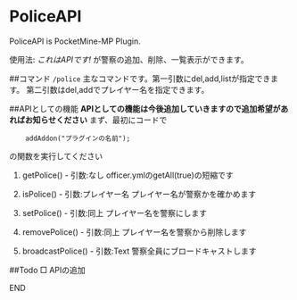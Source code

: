 # PoliceAPI
PoliceAPI is PocketMine-MP Plugin.

使用法: *これはAPIです!* が警察の追加、削除、一覧表示ができます。

##コマンド
`/police`
主なコマンドです。第一引数にdel,add,listが指定できます。
第二引数はdel,addでプレイヤー名を指定できます。

##APIとしての機能
**APIとしての機能は今後追加していきますので追加希望があればお知らせください**
まず、最初にコードで
```php:Code
	addAddon("プラグインの名前");
```
の関数を実行してください

1. getPolice() - 引数:なし
officer.ymlのgetAll(true)の短縮です

2. isPolice() - 引数:プレイヤー名
プレイヤー名が警察かを確かめます

3. setPolice() - 引数:同上
プレイヤー名を警察にします

4. removePolice() - 引数:同上
プレイヤー名を警察から削除します

5. broadcastPolice() - 引数:Text
警察全員にブロードキャストします

##Todo
□ APIの追加

END